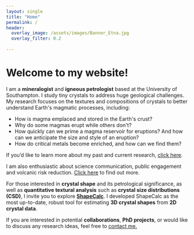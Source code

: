 ```yaml
---
layout: single
title: "Home"
permalink: /
header:
  overlay_image: /assets/images/Banner_Etna.jpg
  overlay_filter: 0.2
  
---
```

# Welcome to my website!

I am a **mineralogist** and **igneous petrologist** based at the University of Southampton. I study tiny crystals to address huge geological challenges. My research focuses on the textures and compositions of crystals to better understand Earth's magmatic processes, including:

- How is magma emplaced and stored in the Earth's crust?
- Why do some magmas erupt while others don't?
- How quickly can we prime a magma reservoir for eruptions? And how can we anticipate the size and style of an eruption?
- How do critical metals become enriched, and how can we find them?

If you’d like to learn more about my past and current research, [click here](https://martinmangler.github.io/research/).

I am also enthusiastic about science communication, public engagement and volcanic risk reduction. [Click here](https://martinmangler.github.io/engagement) to find out more.

For those interested in **crystal shape** and its petrological significance, as well as **quantitative textural analysis** such as **crystal size distributions (CSD)**, I invite you to explore **[ShapeCalc](https://martinmangler.github.io/shapecalc/)**. I developed ShapeCalc as the most up-to-date, robust tool for estimating **3D crystal shapes** from **2D crystal data**.

If you are interested in potential **collaborations**, **PhD projects**, or would like to discuss any research ideas, feel free to [contact me.](mailto:m.f.mangler@soton.ac.uk)

